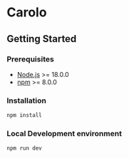 # Carolo

## Getting Started

### Prerequisites

- [Node.js](https://nodejs.org/) >= 18.0.0
- [npm](https://www.npmjs.com/) >= 8.0.0

### Installation

```sh
npm install
```

### Local Development environment

```sh
npm run dev
```
